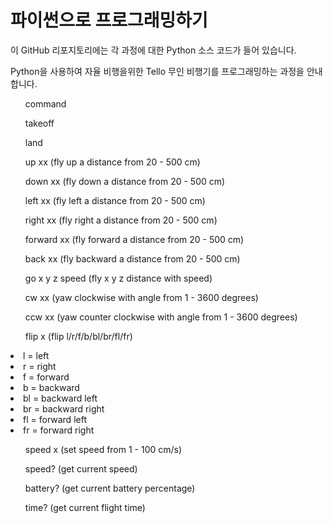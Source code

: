 <h1> 파이썬으로 프로그래밍하기</h1>

이 GitHub 리포지토리에는 각 과정에 대한 Python 소스 코드가 들어 있습니다.<br>

Python을 사용하여 자율 비행을위한 Tello 무인 비행기를 프로그래밍하는 과정을 안내합니다. 

<ol>command</ol>
<ol>takeoff</ol>
<ol>land</ol>
<ol>up xx (fly up a distance from 20 - 500 cm)</ol>
<ol>down xx (fly down a distance from 20 - 500 cm)</ol>
<ol>left xx (fly left a distance from 20 - 500 cm)</ol>
<ol>right xx (fly right a distance from 20 - 500 cm)</ol>
<ol>forward xx (fly forward a distance from 20 - 500 cm)</ol>
<ol>back xx (fly backward a distance from 20 - 500 cm)</ol>
<ol>go x y z speed (fly x y z distance with speed)</ol>
<ol>cw xx (yaw clockwise with angle from 1 - 3600 degrees)</ol>
<ol>ccw xx (yaw counter clockwise with angle from 1 - 3600 degrees)</ol>
<ol>flip x (flip l/r/f/b/bl/br/fl/fr)</ol>
<li>l = left</li>
<li>r = right</li>
<li>f = forward</li>
<li>b = backward</li>
<li>bl = backward left</li>
<li>br = backward right</li>
<li>fl = forward left</li>
<li>fr = forward right</li>
<ol>speed x (set speed from 1 - 100 cm/s)</ol>
<ol>speed? (get current speed)</ol>
<ol>battery? (get current battery percentage)</ol>
<ol>time? (get current flight time)</ol>

